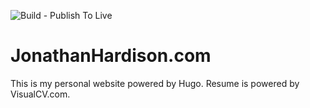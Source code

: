 ![Build - Publish To Live](https://github.com/jmhardison/jonathanhardison-com/workflows/Build-PublishToLive-Hugo/badge.svg?branch=master)
# JonathanHardison.com
This is my personal website powered by Hugo.
Resume is powered by VisualCV.com.
